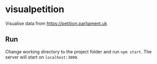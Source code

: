 # visualpetition
Visualise data from https://petition.parliament.uk

## Run

Change working directory to the project folder and run `npm start`. The server will start on `localhost:3000`.

